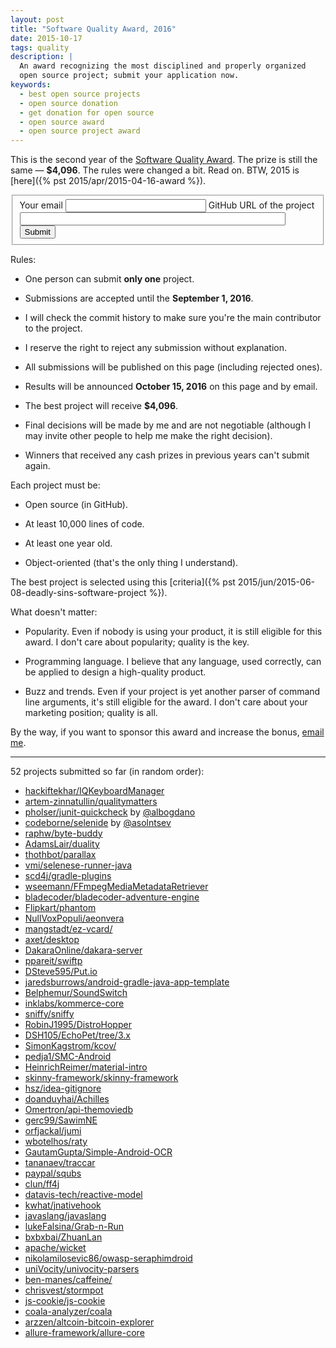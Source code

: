 ```yaml
---
layout: post
title: "Software Quality Award, 2016"
date: 2015-10-17
tags: quality
description: |
  An award recognizing the most disciplined and properly organized
  open source project; submit your application now.
keywords:
  - best open source projects
  - open source donation
  - get donation for open source
  - open source award
  - open source project award
---
```


This is the second year of the
[Software Quality Award](/award.html). The prize
is still the same &mdash; **$4,096**.
The rules were changed a bit. Read on.
BTW, 2015 is [here]({% pst 2015/apr/2015-04-16-award %}).

<form class="unprintable" action="http://formspree.io/award@yegor256.com" method="POST"><fieldset id="form">
  <input type="hidden" name="_next" value="http://www.yegor256.com/submitted.html"/>
  <input type="hidden" name="_subject" value="new project for the quality award"/>
  <input type="hidden" name="_format" value="text"/>
  <label for="email">Your email</label>
  <input id="email" class="field field-text" name="email" size="25" maxlength="255" type="email" required="required"/>
  <label for="url">GitHub URL of the project</label>
  <input id="url" class="field field-text" name="url" size="50" maxlength="255" type="url" required="required"/>
  <label for="submit">&nbsp;</label>
  <button id="submit" class="field">Submit</button>
</fieldset></form>

<!--more-->

Rules:

  * One person can submit **only one** project.

  * Submissions are accepted until the **September 1, 2016**.

  * I will check the commit history to make sure you're the main contributor to the project.

  * I reserve the right to reject any submission without explanation.

  * All submissions will be published on this page (including rejected ones).

  * Results will be announced **October 15, 2016** on this page and by email.

  * The best project will receive **$4,096**.

  * Final decisions will be made by me and are not negotiable
    (although I may invite other people to help me make the right decision).

  * Winners that received any cash prizes in previous years can't submit again.

Each project must be:

  * Open source (in GitHub).

  * At least 10,000 lines of code.

  * At least one year old.

  * Object-oriented (that's the only thing I understand).

The best project is selected using this [criteria]({% pst 2015/jun/2015-06-08-deadly-sins-software-project %}).

What doesn't matter:

  * Popularity. Even if nobody is using your
    product, it is still eligible for this award. I don't care about
    popularity; quality is the key.

  * Programming language. I believe that any language, used correctly,
    can be applied to design a high-quality product.

  * Buzz and trends. Even if your project is yet another parser of command
    line arguments, it's still eligible for the award. I don't care about
    your marketing position; quality is all.

By the way, if you want to sponsor this award and increase the bonus,
[email me](mailto:me@yegor256.com).

<hr/>

52 projects submitted so far (in random order):

 * [hackiftekhar/IQKeyboardManager](https://github.com/hackiftekhar/IQKeyboardManager)
 * [artem-zinnatullin/qualitymatters](https://github.com/artem-zinnatullin/qualitymatters)
 * [pholser/junit-quickcheck](https://github.com/pholser/junit-quickcheck) by [@albogdano](https://github.com/albogdano)
 * [codeborne/selenide](https://github.com/codeborne/selenide) by [@asolntsev](https://github.com/asolntsev)
 * [raphw/byte-buddy](https://github.com/raphw/byte-buddy)
 * [AdamsLair/duality](https://github.com/AdamsLair/duality)
 * [thothbot/parallax](https://github.com/thothbot/parallax)
 * [vmi/selenese-runner-java](https://github.com/vmi/selenese-runner-java)
 * [scd4j/gradle-plugins](https://github.com/scd4j/gradle-plugins)
 * [wseemann/FFmpegMediaMetadataRetriever](https://github.com/wseemann/FFmpegMediaMetadataRetriever)
 * [bladecoder/bladecoder-adventure-engine](https://github.com/bladecoder/bladecoder-adventure-engine)
 * [Flipkart/phantom](https://github.com/Flipkart/phantom)
 * [NullVoxPopuli/aeonvera](https://github.com/NullVoxPopuli/aeonvera)
 * [mangstadt/ez-vcard/](https://github.com/mangstadt/ez-vcard/)
 * [axet/desktop](https://github.com/axet/desktop)
 * [DakaraOnline/dakara-server](https://github.com/DakaraOnline/dakara-server)
 * [ppareit/swiftp](https://github.com/ppareit/swiftp)
 * [DSteve595/Put.io](https://github.com/DSteve595/Put.io)
 * [jaredsburrows/android-gradle-java-app-template](https://github.com/jaredsburrows/android-gradle-java-app-template)
 * [Belphemur/SoundSwitch](https://github.com/Belphemur/SoundSwitch)
 * [inklabs/kommerce-core](https://github.com/inklabs/kommerce-core)
 * [sniffy/sniffy](https://github.com/sniffy/sniffy)
 * [RobinJ1995/DistroHopper](https://github.com/RobinJ1995/DistroHopper)
 * [DSH105/EchoPet/tree/3.x](https://github.com/DSH105/EchoPet/tree/3.x)
 * [SimonKagstrom/kcov/](https://github.com/SimonKagstrom/kcov/)
 * [pedja1/SMC-Android](https://github.com/pedja1/SMC-Android)
 * [HeinrichReimer/material-intro](https://github.com/HeinrichReimer/material-intro)
 * [skinny-framework/skinny-framework](https://github.com/skinny-framework/skinny-framework)
 * [hsz/idea-gitignore](https://github.com/hsz/idea-gitignore)
 * [doanduyhai/Achilles](https://github.com/doanduyhai/Achilles)
 * [Omertron/api-themoviedb](https://github.com/Omertron/api-themoviedb)
 * [gerc99/SawimNE](https://github.com/gerc99/SawimNE)
 * [orfjackal/jumi](https://github.com/orfjackal/jumi)
 * [wbotelhos/raty](https://github.com/wbotelhos/raty)
 * [GautamGupta/Simple-Android-OCR](https://github.com/GautamGupta/Simple-Android-OCR)
 * [tananaev/traccar](https://github.com/tananaev/traccar)
 * [paypal/squbs](https://github.com/paypal/squbs)
 * [clun/ff4j](https://github.com/clun/ff4j)
 * [datavis-tech/reactive-model](https://github.com/datavis-tech/reactive-model)
 * [kwhat/jnativehook](https://github.com/kwhat/jnativehook)
 * [javaslang/javaslang](https://github.com/javaslang/javaslang)
 * [lukeFalsina/Grab-n-Run](https://github.com/lukeFalsina/Grab-n-Run)
 * [bxbxbai/ZhuanLan](https://github.com/bxbxbai/ZhuanLan)
 * [apache/wicket](https://github.com/apache/wicket)
 * [nikolamilosevic86/owasp-seraphimdroid](https://github.com/nikolamilosevic86/owasp-seraphimdroid)
 * [uniVocity/univocity-parsers](https://github.com/uniVocity/univocity-parsers)
 * [ben-manes/caffeine/](https://github.com/ben-manes/caffeine/)
 * [chrisvest/stormpot](https://github.com/chrisvest/stormpot)
 * [js-cookie/js-cookie](https://github.com/js-cookie/js-cookie)
 * [coala-analyzer/coala](https://github.com/coala-analyzer/coala)
 * [arzzen/altcoin-bitcoin-explorer](https://github.com/arzzen/altcoin-bitcoin-explorer)
 * [allure-framework/allure-core](https://github.com/allure-framework/allure-core)
